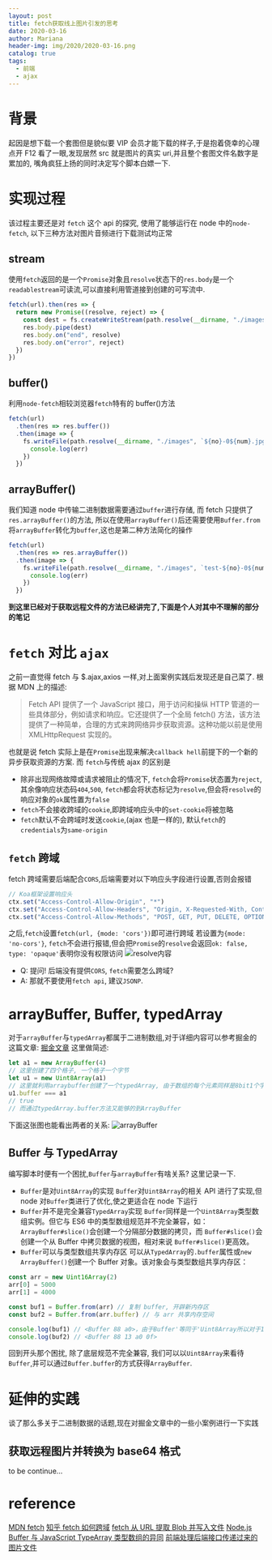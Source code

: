 ```yaml
---
layout: post
title: fetch获取线上图片引发的思考
date: 2020-03-16
author: Mariana
header-img: img/2020/2020-03-16.png
catalog: true
tags:
  - 前端
  - ajax
---
```


# 背景

起因是想下载一个套图但是貌似要 VIP 会员才能下载的样子,于是抱着侥幸的心理点开 F12 看了一眼,发现居然 src 就是图片的真实 uri,并且整个套图文件名数字是累加的, 嘴角疯狂上扬的同时决定写个脚本白嫖一下.

# 实现过程

该过程主要还是对 `fetch` 这个 api 的探究, 使用了能够运行在 node 中的`node-fetch`, 以下三种方法对图片音频进行下载测试均正常

## stream

使用`fetch`返回的是一个`Promise`对象且`resolve`状态下的`res.body`是一个`readablestream`可读流,可以直接利用管道接到创建的可写流中.

```javascript
fetch(url).then(res => {
  return new Promise((resolve, reject) => {
    const dest = fs.createWriteStream(path.resolve(__dirname, "./images", `${no}-0${num}.jpg`))
    res.body.pipe(dest)
    res.body.on("end", resolve)
    res.body.on("error", reject)
  })
})
```

## buffer()

利用`node-fetch`相较浏览器`fetch`特有的 buffer()方法

```javascript
fetch(url)
  .then(res => res.buffer())
  .then(image => {
    fs.writeFile(path.resolve(__dirname, "./images", `${no}-0${num}.jpg`), image, function(err) {
      console.log(err)
    })
  })
```

## arrayBuffer()

我们知道 node 中传输二进制数据需要通过`buffer`进行存储, 而 fetch 只提供了`res.arrayBuffer()`的方法, 所以在使用`arrayBuffer()`后还需要使用`Buffer.from`将`arrayBuffer`转化为`buffer`,这也是第二种方法简化的操作

```javascript
fetch(url)
  .then(res => res.arrayBuffer())
  .then(image => {
    fs.writeFile(path.resolve(__dirname, "./images", `test-${no}-0${num}.jpg`), Buffer.from(image), function(err) {
      console.log(err)
    })
  })
```

**到这里已经对于获取远程文件的方法已经讲完了,下面是个人对其中不理解的部分的笔记**

# `fetch` 对比 `ajax`

之前一直觉得 fetch 与 \$.ajax,axios 一样,对上面案例实践后发现还是自己菜了.
根据 MDN 上的描述:

> Fetch API 提供了一个 JavaScript 接口，用于访问和操纵 HTTP 管道的一些具体部分，例如请求和响应。它还提供了一个全局 fetch() 方法，该方法提供了一种简单，合理的方式来跨网络异步获取资源。这种功能以前是使用 XMLHttpRequest 实现的。

也就是说 fetch 实际上是在`Promise`出现来解决`callback hell`前提下的一个新的异步获取资源的方案.
而 `fetch`与传统 ajax 的区别是

- 除非出现网络故障或请求被阻止的情况下, `fetch`会将`Promise`状态置为`reject`,其余像响应状态码`404`,`500`, `fetch`都会将状态标记为`resolve`,但会将`resolve`的响应对象的`ok`属性置为`false`
- `fetch`不会接收跨域的`cookie`,即跨域响应头中的`set-cookie`将被忽略
- `fetch`默认不会跨域时发送`cookie`,(ajax 也是一样的), 默认`fetch`的`credentials`为`same-origin`

## `fetch` 跨域

fetch 跨域需要后端配合`CORS`,后端需要对以下响应头字段进行设置,否则会报错

```js
// Koa框架设置响应头
ctx.set("Access-Control-Allow-Origin", "*")
ctx.set("Access-Control-Allow-Headers", "Origin, X-Requested-With, Content-Type, Accept")
ctx.set("Access-Control-Allow-Methods", "POST, GET, PUT, DELETE, OPTIONS")
```

之后,`fetch`设置`fetch(url, {mode: 'cors'})`即可进行跨域
若设置为`{mode: 'no-cors'}`, `fetch`不会进行报错,但会把`Promise`的`resolve`会返回`ok: false, type: 'opaque'`表明你没有权限访问
![resolve内容](https://pic1.zhimg.com/80/v2-5bbd2fc2f90d8c5b3755616e5dd449bb_720w.jpg)

- Q: 提问! 后端没有提供`CORS`, `fetch`需要怎么跨域?
- A: 那就不要使用`fetch api`, 建议`JSONP`.

# arrayBuffer, Buffer, typedArray

对于`arrayBuffer`与`typedArray`都属于二进制数组,对于详细内容可以参考掘金的这篇文章:
[掘金文章](https://juejin.im/post/5cde6dae6fb9a07eda02e5f1)
这里做简述:

```js
let a1 = new ArrayBuffer(4)
// 这里创建了四个格子, 一个格子一个字节
let u1 = new Uint8Array(a1)
// 这里就利用arraybuffer创建了一个typedArray, 由于数组的每个元素同样是8bit1个字节, 所以输出为[0,0,0,0]
u1.buffer === a1
// true
// 而通过typedArray.buffer方法又能够的到ArrayBuffer
```

下面这张图也能看出两者的关系:
![arrayBuffer](/img/2020-03-15-fetch-and-ajax/arraybuffer.png)

## Buffer 与 TypedArray

编写脚本时便有一个困扰,`Buffer`与`arrayBuffer`有啥关系? 这里记录一下.

- `Buffer`是对`Uint8Array`的实现
  `Buffer`对`Uint8Array`的相关 API 进行了实现,但 node 对`Buffer`类进行了优化,使之更适合在 node 下运行
- `Buffer`并不是完全兼容`TypedArray`实现
  `Buffer`同样是一个`Uint8Array`类型数组实例。但它与 ES6 中的类型数组规范并不完全兼容，如：`ArrayBuffer#slice()`会创建一个分隔部分数据的拷贝，而 `Buffer#slice()`会创建一个从 Buffer 中拷贝数据的视图，相对来说 `Buffer#slice()`更高效。
- `Buffer`可以与类型数组共享内存区
  可以从`TypedArray`的`.buffer`属性或`new ArrayBuffer()`创建一个 Buffer 对象。该对象会与类型数组共享内存区：

```js
const arr = new Uint16Array(2)
arr[0] = 5000
arr[1] = 4000

const buf1 = Buffer.from(arr) // 复制 buffer, 开辟新内存区
const buf2 = Buffer.from(arr.buffer) // 与 arr 共享内存空间

console.log(buf1) // <Buffer 88 a0>，由于Buffer'等同于'Uint8Array所以对于16bit的类型数组,会截取8bit
console.log(buf2) // <Buffer 88 13 a0 0f>
```

回到开头那个困扰, 除了底层规范不完全兼容, 我们可以以`Uint8Array`来看待`Buffer`,并可以通过`Buffer.buffer`的方式获得`ArrayBuffer`.

# 延伸的实践

谈了那么多关于二进制数据的话题,现在对掘金文章中的一些小案例进行一下实践

## 获取远程图片并转换为 base64 格式

to be continue...

# reference

[MDN fetch](https://developer.mozilla.org/zh-CN/docs/Web/API/Fetch_API/Using_Fetch)
[知乎 fetch 如何跨域](https://www.zhihu.com/question/47029864)
[fetch 从 URL 提取 Blob 并写入文件](https://stackoom.com/question/3TrAt/%E4%BB%8EURL%E6%8F%90%E5%8F%96Blob%E5%B9%B6%E5%86%99%E5%85%A5%E6%96%87%E4%BB%B6)
[Node.js Buffer 与 JavaScript TypeArray 类型数组的异同](https://itbilu.com/nodejs/core/NyIjmp0wZ.html)
[前端处理后端接口传递过来的图片文件](https://juejin.im/post/5c98ed7cf265da610e5ed862#heading-9)
